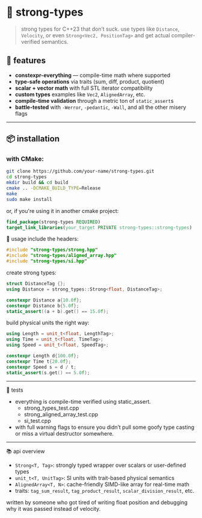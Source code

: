 # 🧠 strong-types

> strong types for C++23 that don’t suck. use types like `Distance`, `Velocity`, or even `Strong<Vec2, PositionTag>` and get actual compiler-verified semantics.

## 🔧 features

- **constexpr-everything** — compile-time math where supported
- **type-safe operations** via traits (sum, diff, product, quotient)
- **scalar + vector math** with full STL iterator compatibility
- **custom types** examples like `Vec2`, `AlignedArray`, etc.
- **compile-time validation** through a metric ton of `static_assert`s
- **battle-tested** with `-Werror`, `-pedantic`, `-Wall`, and all the other misery flags

---

## 📦 installation

### with CMake:

```bash
git clone https://github.com/your-name/strong-types.git
cd strong-types
mkdir build && cd build
cmake .. -DCMAKE_BUILD_TYPE=Release
make
sudo make install
```
or, if you're using it in another cmake project:
```cmake
find_package(strong-types REQUIRED)
target_link_libraries(your_target PRIVATE strong-types::strong-types)
```

🧪 usage
include the headers:
```cpp
#include "strong-types/strong.hpp"
#include "strong-types/aligned_array.hpp"
#include "strong-types/si.hpp"
```
create strong types:
```cpp
struct DistanceTag {};
using Distance = strong_types::Strong<float, DistanceTag>;

constexpr Distance a{10.0f};
constexpr Distance b{5.0f};
static_assert((a + b).get() == 15.0f);
```

build physical units the right way:
```cpp
using Length = unit_t<float, LengthTag>;
using Time = unit_t<float, TimeTag>;
using Speed = unit_t<float, SpeedTag>;

constexpr Length d{100.0f};
constexpr Time t{20.0f};
constexpr Speed s = d / t;
static_assert(s.get() == 5.0f);
```
---
🚀 tests
- everything is compile-time verified using static_assert.
  - strong_types_test.cpp
  - strong_aligned_array_test.cpp
  - si_test.cpp
- with full warning flags to ensure you didn’t pull some goofy type casting or miss a virtual destructor somewhere.
---
📚 api overview
 - `Strong<T, Tag>`: strongly typed wrapper over scalars or user-defined types
 - `unit_t<T, UnitTag>`: SI units with trait-based physical semantics
 - `AlignedArray<T, N>`: cache-friendly SIMD-like array for real-time math
 - traits: `tag_sum_result`, `tag_product_result`, `scalar_division_result`, etc.

written by someone who got tired of writing float position and debugging why it was passed instead of velocity.
